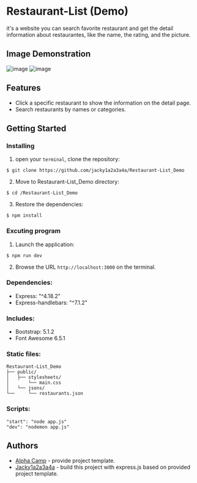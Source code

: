 # Restaurant-List (Demo)
it's a website you can search favorite restaurant and get the detail information about restaurantes, like the name, the rating, and the picture.

## Image Demonstration
![image](https://github.com/jacky1a2a3a4a/Restaurant-List_Demo/blob/53cdc60ed8d754f94aa180b7b1181351b07e151d/Restaurant%20List_img%20(1).png)
![image](https://github.com/jacky1a2a3a4a/Restaurant-List_Demo/blob/53cdc60ed8d754f94aa180b7b1181351b07e151d/Restaurant%20List_img%20(2).png)

## Features
* Click a specific restaurant to show the information on the detail page.
* Search restaurants by names or categories.

## Getting Started
### Installing
1. open your `terminal`, clone the repository:
```
$ git clone https://github.com/jacky1a2a3a4a/Restaurant-List_Demo
```
2. Move to Restaurant-List_Demo directory:
```
$ cd /Restaurant-List_Demo
```
3. Restore the dependencies: 
```
$ npm install
```

### Excuting program
1. Launch the application: 
```
$ npm run dev
```
2. Browse the URL `http://localhost:3000` on the terminal.

### Dependencies:
* Express: "^4.18.2"
* Express-handlebars: "^7.1.2"

### Includes:
* Bootstrap: 5.1.2
* Font Awesome 6.5.1

### Static files:

```
Restaurant-List_Demo
├── public/
│   ├── stylesheets/
│       └── main.css
│   └── jsons/
└──     └── restaurants.json
```

### Scripts:

```
"start": "node app.js"
"dev": "nodemon app.js"
```
## Authors
* [Alpha Camp](https://tw.alphacamp.co/) - provide project template.
* [Jacky1a2a3a4a](https://gist.github.com/jacky1a2a3a4a) - build this project with express.js based on provided project template.


